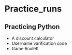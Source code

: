 # Practice_runs
## Practicing Python
- A discount calculator
- Username varification code
- Game Roulett

